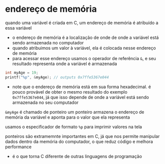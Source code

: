 # endereço de memória
quando uma variável é criada em C, um endereço de memória é atribuído a essa variável
* o endereço de memória é a localização de onde de onde a variável está sendo armazenada no computador
* quando atribuimos um valor à variável, ela é colocada nesse endereço de memória
* para acessar esse endereço usamos o operador de referência `&`, e seu resultado representa onde a variável é armazenada

```c
int myAge = 19;
printf("%p", &myAge); // outputs 0x7ffe5367e044
```
* note que o endereço de memória está em sua forma hexadecimal. é pouco provável de obter o mesmo resultado do exemplo `0x7ffe5367e044`, já que isso depende de onde a variável está sendo armazenada no seu computador

`&myAge` é chamado de ponteiro
um ponteiro armazena o endereço de memória da variável e aponta para o valor que ela representa 

usamos o especificador de formato `%p` para imprimir valores na tela

ponteiros são extramemnte importantes em C, já que nos permite manipular dados dentro da memória do computador, o que reduz código e melhora performance
* é o que torna C diferente de outras linguagens de programação